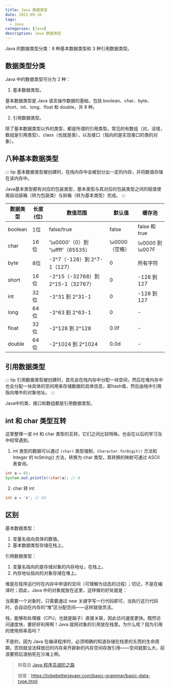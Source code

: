 ```yaml
---
title: Java 数据类型
date: 2022-09-16
tags:
  - Java
categories: [Java]
description: Java 数据类型
---
```


Java 的数据类型分类：8 种基本数据类型和 3 种引用数据类型。
<!-- more -->

## 数据类型分类

Java 中的数据类型可分为 2 种：

1. 基本数据类型。

基本数据类型是 Java 语言操作数据的基础，包括 boolean、char、byte、short、int、long、float 和 double，共 8 种。

2. 引用数据类型。

除了基本数据类型以外的类型，都是所谓的引用类型。常见的有数组（对，没错，数组是引用类型）、class（也就是类），以及接口（指向的是实现接口的类的对象）。

## 八种基本数据类型

::: tip
基本数据类型被创建时，在栈内存中会被划分出一定的内存，并将数值存储在该内存中。

Java基本类型都有对应的包装类型，基本类型与其对应的包装类型之间的赋值使用自动装箱（转为包装类）与拆箱（转为基本类型）完成。
:::

| 数据类型 | 长度(位) | 数值范围                    | 默认值         | 缓存池 |
| -------- | ---------| ------------------------------ | ----------- | -------------- |
| boolean  | 1位    | false/true                        | false       | false 和 true    |
| char     | 16位  | '\u0000'（0）到 '\uffff'（65535） | \u0000（空格） | \u0000 到 \u007F |
| byte     | 8位  | -2^7（-128）到 2^7-1（127）        | 0             | 所有字符       |
| short    | 16位  | -2^15（-32768）到 2^15-1（32767）  | 0             | -128 到 127      |
| int      | 32位  | -2^31 到 2^31-1                     | 0            | -128 到 127      |
| long     | 64位  | -2^63 到 2^63-1                     | 0            |       -     |
| float    | 32位  | -2^128 到 2^128                     | 0.0f         |       -        |
| double   | 64位  | -2^1024 到 2^1024                   | 0.0d         |       -        |

## 引用数据类型

::: tip
引用数据类型被创建时，首先会在栈内存中分配一块空间，然后在堆内存中也会分配一块具体的空间用来存储数据的具体信息，即hash值，然后由栈中引用指向堆中的对象地址。
:::

Java中的类、接口和数组都是引用数据类型。

## int 和 char 类型互转

这里整理一波 int 和 char 类型的互转，它们之间比较特殊。也会在以后的学习当中经常遇到。

1. int 类型的数据可以通过 `(char)` 类型强制、`Character.forDigit()` 方法和Integer 的 toString() 方法，转换为 char 类型，其转换的映射可通过 ASCII 表查询。

```Java
int a = 65;
System.out.println((char)a); // A
```

2. char 转 int

```java
int a = 'A'; // 65
```

## 区别

基本数据类型：

1. 变量名指向具体的数值。
2. 基本数据类型存储在栈上。

引用数据类型：

1. 变量名指向的是存储对象的内存地址，在栈上。
2. 内存地址指向的对象存储在堆上。

堆是在程序运行时在内存中申请的空间（可理解为动态的过程）；切记，不是在编译时；因此，Java 中的对象就放在这里，这样做的好处就是：

当需要一个对象时，只需要通过 new 关键字写一行代码即可，当执行这行代码时，会自动在内存的“堆”区分配空间——这样就很灵活。

栈，能够和处理器（CPU，也就是脑子）直接关联，因此访问速度更快。既然访问速度快，要好好利用啊！Java 就把对象的引用放在栈里。为什么呢？因为引用的使用频率高吗？

不是的，因为 Java 在编译程序时，必须明确的知道存储在栈里的东西的生命周期，否则就没法释放旧的内存来开辟新的内存空间存放引用——空间就那么大，前浪要把后浪拍死在沙滩上啊。

> 转载自 [Java 程序员进阶之路](https://tobebetterjavaer.com/basic-grammar/basic-data-type.html)
> 
> 链接：https://tobebetterjavaer.com/basic-grammar/basic-data-type.html





